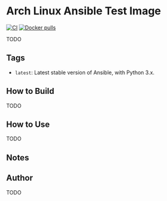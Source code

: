 # Arch Linux Ansible Test Image

[![CI](https://github.com/oscaromeu/docker-archlinux-ansible/workflows/Build/badge.svg?branch=main&event=push)](https://github.com/oscaromeu/docker-archlinux-ansible/actions?query=workflow%3ABuild) [![Docker pulls](https://img.shields.io/docker/pulls/oscaromeu/docker-archlinux-ansible)](https://hub.docker.com/r/oscaromeu/docker-archlinux-ansible/)

TODO

## Tags

  - `latest`: Latest stable version of Ansible, with Python 3.x.

## How to Build

TODO

## How to Use

TODO

## Notes


## Author

TODO

